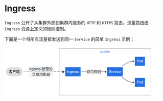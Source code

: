# Ingress

`Ingress` 公开了从集群外部到集群内服务的 `HTTP` 和 `HTTPS` 路由，流量路由由 `Ingress` 资源上定义的规则控制。

下面是一个将所有流量都发送到同一 `Service` 的简单 `Ingress` 示例：

![Ingress流量转发示意](assets/images/Ingress流量转发示意.png)
